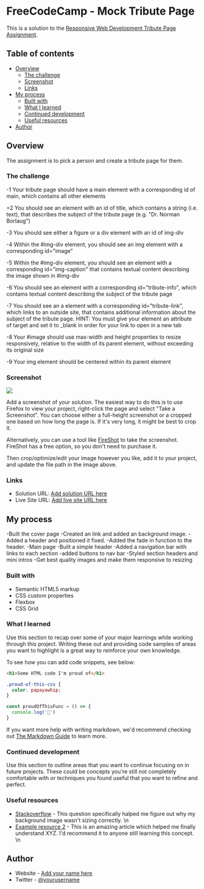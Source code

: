 # FreeCodeCamp - Mock Tribute Page

This is a solution to the [Responsive Web Development Tribute Page Assignment](https://www.freecodecamp.com).

## Table of contents

- [Overview](#overview)
  - [The challenge](#the-challenge)
  - [Screenshot](#screenshot)
  - [Links](#links)
- [My process](#my-process)
  - [Built with](#built-with)
  - [What I learned](#what-i-learned)
  - [Continued development](#continued-development)
  - [Useful resources](#useful-resources)
- [Author](#author)

## Overview

The assignment is to pick a person and create a tribute page for them.

### The challenge

  -1  Your tribute page should have a main element with a corresponding id of main, which contains all other elements

  =2  You should see an element with an id of title, which contains a string (i.e. text), that describes the subject of the tribute page (e.g. "Dr. Norman Borlaug")

  -3  You should see either a figure or a div element with an id of img-div

  -4  Within the #img-div element, you should see an img element with a corresponding id="image"

  -5  Within the #img-div element, you should see an element with a corresponding id="img-caption" that contains textual content describing the image shown in #img-div

  -6  You should see an element with a corresponding id="tribute-info", which contains textual content describing the subject of the tribute page

  -7  You should see an a element with a corresponding id="tribute-link", which links to an outside site, that contains additional information about the subject of the tribute page. HINT: You must give your element an attribute of target and set it to _blank in order for your link to open in a new tab

  -8  Your #image should use max-width and height properties to resize responsively, relative to the width of its parent element, without exceeding its original size

  -9  Your img element should be centered within its parent element

### Screenshot

![](./screenshot.jpg)

Add a screenshot of your solution. The easiest way to do this is to use Firefox to view your project, right-click the page and select "Take a Screenshot". You can choose either a full-height screenshot or a cropped one based on how long the page is. If it's very long, it might be best to crop it.

Alternatively, you can use a tool like [FireShot](https://getfireshot.com/) to take the screenshot. FireShot has a free option, so you don't need to purchase it.

Then crop/optimize/edit your image however you like, add it to your project, and update the file path in the image above.

### Links

- Solution URL: [Add solution URL here](https://your-solution-url.com)
- Live Site URL: [Add live site URL here](https://your-live-site-url.com)

## My process

-Built the cover page
  -Created an <a> link and added an background image.
  -Added a header and positioned it fixed.
  -Added the fade in function to the header.
-Main page
  -Built a  simple header
  -Added a navigation bar with links to each section
  -added buttons to nav bar
  -Styled section headers and mini intros
  -Get best quality images and make them responsive to resizing

### Built with

- Semantic HTML5 markup
- CSS custom properties
- Flexbox
- CSS Grid

### What I learned

Use this section to recap over some of your major learnings while working through this project. Writing these out and providing code samples of areas you want to highlight is a great way to reinforce your own knowledge.

To see how you can add code snippets, see below:

```html
<h1>Some HTML code I'm proud of</h1>
```

```css
.proud-of-this-css {
  color: papayawhip;
}
```

```js
const proudOfThisFunc = () => {
  console.log('🎉')
}
```

If you want more help with writing markdown, we'd recommend checking out [The Markdown Guide](https://www.markdownguide.org/) to learn more.

### Continued development

Use this section to outline areas that you want to continue focusing on in future projects. These could be concepts you're still not completely comfortable with or techniques you found useful that you want to refine and perfect.

### Useful resources

- [Stackoverflow](https://stackoverflow.com/questions/25422241/html-and-css-using-background-image-as-a-clickable-link) - This question specifically halped me figure out why my background image wasn't sizing correctly. \n
- [Example resource 2](https://www.example.com) - This is an amazing article which helped me finally understand XYZ. I'd recommend it to anyone still learning this concept. \n

## Author

- Website - [Add your name here](https://www.your-site.com)
- Twitter - [@yourusername](https://www.twitter.com/yourusername)
